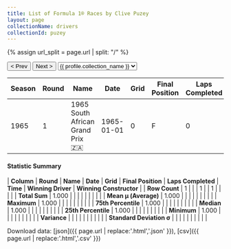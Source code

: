 ```yaml
---
title: List of Formula 1® Races by Clive Puzey
layout: page
collectionName: drivers
collectionId: puzey
---
```


{% assign url_split = page.url | split: "/" %}
<div id="collection-navigation">
<button onclick="selector.options[selector.selectedIndex-1].value && (window.location = selector.options[selector.selectedIndex-1].value);">&lt; Prev</button>
<button onclick="selector.options[selector.selectedIndex+1].value && (window.location = selector.options[selector.selectedIndex+1].value);">Next &gt;</button>
<select id="selector" onchange="this.options[this.selectedIndex].value && (window.location = this.options[this.selectedIndex].value);">
  {% for collectionId in site.data[page.collectionName].refs %}
    {% if collectionId == page.collectionId %}
      {% assign selected = "selected" %}
    {% else %}
      {% assign selected = "" %}
    {% endif %}
    {% assign profile = site.data[page.collectionName][collectionId].profile %}
    <option value="/f1/{{ page.collectionName }}/{{ collectionId }}/{{ url_split[4] }}" {{ selected }}>{{ profile.collection_name }}</option>
  {% endfor %}
</select>
</div>

| Season | Round | Name | Date | Grid | Final Position | Laps Completed | Time | Winning Driver | Winning Constructor |
|--|--|--|--|--|--|--|--|--|--|
| 1965 | 1 | 1965 South African Grand Prix 🇿🇦 | 1965-01-01 | 0 | F | 0 |   | Jim Clark 🇬🇧 | Lotus-Climax 🇬🇧 |

#### Statistic Summary

| **Column** | **Round** | **Name** | **Date** | **Grid** | **Final Position** | **Laps Completed** | **Time** | **Winning Driver** | **Winning Constructor** |
| **Row Count** | 1 |  |  | 1 |  | 1 |  |  |  |
| **Total Sum** | 1.000 |  |  |  |  |  |  |  |  |
| **Mean μ (Average)** | 1.000 |  |  |  |  |  |  |  |  |
| **Maximum** | 1.000 |  |  |  |  |  |  |  |  |
| **75th Percentile** | 1.000 |  |  |  |  |  |  |  |  |
| **Median** | 1.000 |  |  |  |  |  |  |  |  |
| **25th Percentile** | 1.000 |  |  |  |  |  |  |  |  |
| **Minimum** | 1.000 |  |  |  |  |  |  |  |  |
| **Variance** |  |  |  |  |  |  |  |  |  |
| **Standard Deviation σ** |  |  |  |  |  |  |  |  |  |

Download data: [json]({{ page.url | replace:'.html','.json' }}), [csv]({{ page.url | replace:'.html','.csv' }})
